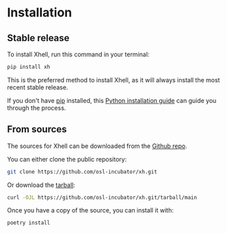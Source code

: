 # Installation

## Stable release

To install Xhell, run this command in your terminal:

```bash
pip install xh
```

This is the preferred method to install Xhell, as it will always install the
most recent stable release.

If you don't have [pip](https://pip.pypa.io) installed, this
[Python installation guide](http://docs.python-guide.org/en/latest/starting/installation/)
can guide you through the process.

## From sources

The sources for Xhell can be downloaded from the
[Github repo](https://github.com/osl-incubator/xh.git).

You can either clone the public repository:

```bash
git clone https://github.com/osl-incubator/xh.git
```

Or download the [tarball](https://github.com/osl-incubator/xh.git/tarball/main):

```bash
curl -OJL https://github.com/osl-incubator/xh.git/tarball/main
```

Once you have a copy of the source, you can install it with:

```bash
poetry install
```
